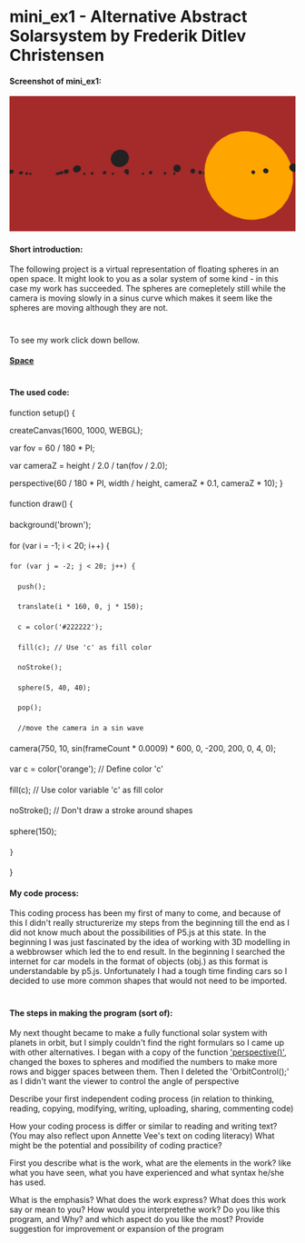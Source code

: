 # mini_ex1 - Alternative Abstract Solarsystem by Frederik Ditlev Christensen
#### Screenshot of mini_ex1:
![alt text](mini_ex1.3.png "Alternative Abstract Solarsystem")
#### Short introduction:
The following project is a virtual representation of floating spheres in an open space. It might look to you as a solar system of some kind - in this case my work has succeeded. The spheres are comepletely still while the camera is moving slowly in a sinus curve which makes it seem like the spheres are moving although they are not.
#
To see my work click down bellow.
#### [Space](http://rawgit.com/Mightydeeze/mini_ex/mini_ex_main/mini_ex1/Excercises/empty-example/index.html)
#
#### The used code:
function setup() {
  
  createCanvas(1600, 1000, WEBGL);
  
  var fov = 60 / 180 * PI;
  
  var cameraZ = height / 2.0 / tan(fov / 2.0);
 
  perspective(60 / 180 * PI, width / height, cameraZ * 0.1, cameraZ * 10); }
  ####
function draw() {
####
  background('brown');
####
  for (var i = -1; i < 20; i++) {
  ####
    for (var j = -2; j < 20; j++) {
   ####
      push();
   ####
      translate(i * 160, 0, j * 150);
   ####
      c = color('#222222');
   ####
      fill(c); // Use 'c' as fill color
   ####
      noStroke();
   ####
      sphere(5, 40, 40);
   ####
      pop();
   ####
      //move the camera in a sin wave
   ####
  camera(750, 10, sin(frameCount * 0.0009) * 600, 0, -200, 200, 0, 4, 0);
  ####
  var c = color('orange'); // Define color 'c'
  ####
  fill(c); // Use color variable 'c' as fill color
  ####
  noStroke(); // Don't draw a stroke around shapes
  ####
sphere(150);
####
    }
####
  }
#### My code process:
This coding process has been my first of many to come, and because of this I didn't really structurerize my steps from the beginning till the end as I did not know much about the possibilities of P5.js at this state. In the beginning I was just fascinated by the idea of working with 3D modelling in a webbrowser which led the to end result. In the beginning I searched the internet for car models in the format of objects (obj.) as this format is understandable by p5.js. Unfortunately I had a tough time finding cars so I decided to use more common shapes that would not need to be imported. 
#
#### The steps in making the program (sort of):
My next thought became to make a fully functional solar system with planets in orbit, but I simply couldn't find the right formulars so I came up with other alternatives. I began with a copy of the function ['perspective()'](https://p5js.org/reference/#/p5/perspective), changed the boxes to spheres and modified the numbers to make more rows and bigger spaces between them. Then I deleted the 'OrbitControl();' as I didn't want the viewer to control the angle of perspective

Describe your first independent coding process (in relation to thinking, reading, copying, modifying, writing, uploading, sharing, commenting code)




How your coding process is differ or similar to reading and writing text? (You may also reflect upon Annette Vee's text on coding literacy)
What might be the potential and possibility of coding practice?



First you describe what is the work, what are the elements in the work? like what you have seen, what you have experienced and what syntax he/she has used.


What is the emphasis? What does the work express? What does this work say or mean to you? How would you interpretethe work?
Do you like this program, and Why? and which aspect do you like the most?
Provide suggestion for improvement or expansion of the program





